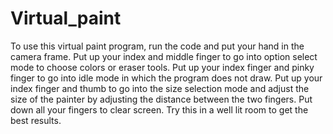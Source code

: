 # Virtual_paint
To use this virtual paint program, run the code and put your hand in the camera frame. 
Put up your index and middle finger to go into option select mode to choose colors or eraser tools.
Put up your index finger and pinky finger to go into idle mode in which the program does not draw.
Put up your index finger and thumb to go into the size selection mode and adjust the size of the painter by adjusting the distance between the two fingers.
Put down all your fingers to clear screen.
Try this in a well lit room to get the best results. 
